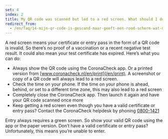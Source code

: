 ```yaml
---
set: 4
index: 2
title: My QR code was scanned but led to a red screen. What should I do?
redirect_from: 
  - /en/faq/14-mijn-qr-code-is-gescand-maar-geeft-een-rood-scherm-wat-moet-ik-doen
---
```

A red screen means your certificate or entry pass in the form of a QR code is invalid. So there’s no proof of a vaccination or a recent negative test result. It could also mean your test certificate has expired. Here’s what you can do:

- Always show the QR code using the CoronaCheck app. Or a printed version from [www.coronacheck.nl/en/print](/en/print). A screenshot or copy of a QR code will always lead to a red screen.
- Check the time on your phone. If the time on your phone is ahead, behind, or set to a different time zone, this may also lead to a red screen
- Completely close the CoronaCheck app. Then launch it again and have your QR code scanned once more
- Keep getting a red screen even though you have a valid certificate or entry pass? Contact the CoronaCheck helpdesk by phoning <a href="tel:0800-1421">0800-1421</a>

Entry always requires a green screen. So show your valid QR code using the app or the paper version. Don’t have a valid certificate or entry pass? Unfortunately, this means you’re unable to enter.
